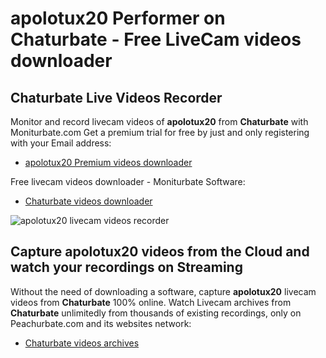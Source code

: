 # apolotux20 Performer on Chaturbate - Free LiveCam videos downloader

## Chaturbate Live Videos Recorder

Monitor and record livecam videos of **apolotux20** from **Chaturbate** with Moniturbate.com
Get a premium trial for free by just and only registering with your Email address:
* [apolotux20 Premium videos downloader](https://moniturbate.com/request-demo-licence-key.html)

Free livecam videos downloader - Moniturbate Software:
* [Chaturbate videos downloader](https://moniturbate.com/moniturbate-download-software.html)

![apolotux20 livecam videos recorder](https://peachurnet.com/templates/moniturbate-software.png)


## Capture apolotux20 videos from the Cloud and watch your recordings on Streaming

Without the need of downloading a software, capture **apolotux20** livecam videos from **Chaturbate** 100% online.
Watch Livecam archives from **Chaturbate** unlimitedly from thousands of existing recordings, only on Peachurbate.com and its websites network:
* [Chaturbate videos archives](https://peachurnet.com/)